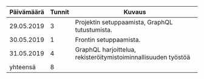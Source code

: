 | Päivämäärä | Tunnit | Kuvaus                                                         |
|------------|--------|----------------------------------------------------------------|
| 29.05.2019 |      3 | Projektin setuppaamista, GraphQL tutustumista.                 |
| 30.05.2019 |      1 | Frontin setuppaamista.                                         |
| 31.05.2019 |      4 | GraphQL harjoittelua, rekisteröitymistoiminnallisuuden työstöä |
|   yhteensä |      8 |                                                                |
